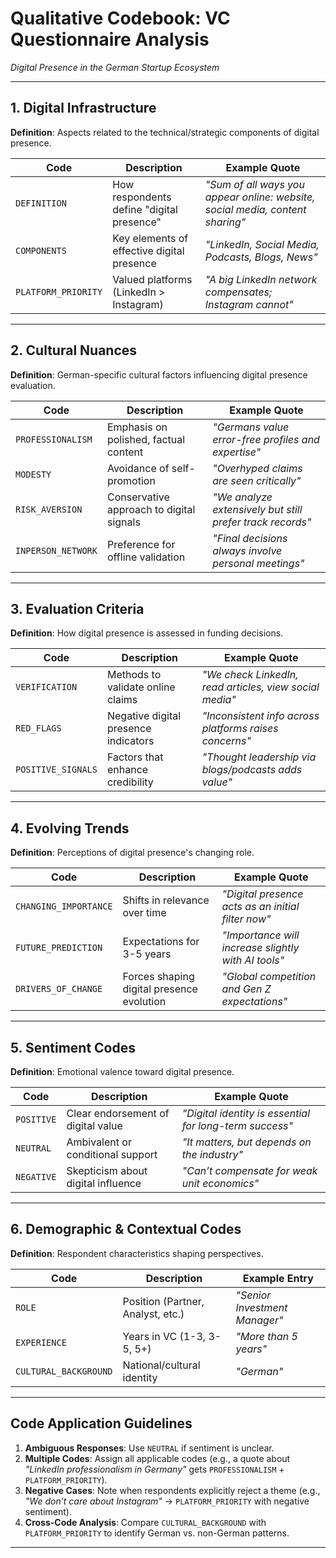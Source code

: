# Qualitative Codebook: VC Questionnaire Analysis

_Digital Presence in the German Startup Ecosystem_

---

## **1. Digital Infrastructure**

**Definition**: Aspects related to the technical/strategic components of digital presence.

| Code                | Description                                | Example Quote                                                                 |
| ------------------- | ------------------------------------------ | ----------------------------------------------------------------------------- |
| `DEFINITION`        | How respondents define "digital presence"  | _"Sum of all ways you appear online: website, social media, content sharing"_ |
| `COMPONENTS`        | Key elements of effective digital presence | _"LinkedIn, Social Media, Podcasts, Blogs, News"_                             |
| `PLATFORM_PRIORITY` | Valued platforms (LinkedIn > Instagram)    | _"A big LinkedIn network compensates; Instagram cannot"_                      |

---

## **2. Cultural Nuances**

**Definition**: German-specific cultural factors influencing digital presence evaluation.

| Code               | Description                              | Example Quote                                             |
| ------------------ | ---------------------------------------- | --------------------------------------------------------- |
| `PROFESSIONALISM`  | Emphasis on polished, factual content    | _"Germans value error-free profiles and expertise"_       |
| `MODESTY`          | Avoidance of self-promotion              | _"Overhyped claims are seen critically"_                  |
| `RISK_AVERSION`    | Conservative approach to digital signals | _"We analyze extensively but still prefer track records"_ |
| `INPERSON_NETWORK` | Preference for offline validation        | _"Final decisions always involve personal meetings"_      |

---

## **3. Evaluation Criteria**

**Definition**: How digital presence is assessed in funding decisions.

| Code               | Description                          | Example Quote                                           |
| ------------------ | ------------------------------------ | ------------------------------------------------------- |
| `VERIFICATION`     | Methods to validate online claims    | _"We check LinkedIn, read articles, view social media"_ |
| `RED_FLAGS`        | Negative digital presence indicators | _"Inconsistent info across platforms raises concerns"_  |
| `POSITIVE_SIGNALS` | Factors that enhance credibility     | _"Thought leadership via blogs/podcasts adds value"_    |

---

## **4. Evolving Trends**

**Definition**: Perceptions of digital presence's changing role.

| Code                  | Description                               | Example Quote                                       |
| --------------------- | ----------------------------------------- | --------------------------------------------------- |
| `CHANGING_IMPORTANCE` | Shifts in relevance over time             | _"Digital presence acts as an initial filter now"_  |
| `FUTURE_PREDICTION`   | Expectations for 3-5 years                | _"Importance will increase slightly with AI tools"_ |
| `DRIVERS_OF_CHANGE`   | Forces shaping digital presence evolution | _"Global competition and Gen Z expectations"_       |

---

## **5. Sentiment Codes**

**Definition**: Emotional valence toward digital presence.

| Code       | Description                        | Example Quote                                           |
| ---------- | ---------------------------------- | ------------------------------------------------------- |
| `POSITIVE` | Clear endorsement of digital value | _"Digital identity is essential for long-term success"_ |
| `NEUTRAL`  | Ambivalent or conditional support  | _"It matters, but depends on the industry"_             |
| `NEGATIVE` | Skepticism about digital influence | _"Can’t compensate for weak unit economics"_            |

---

## **6. Demographic & Contextual Codes**

**Definition**: Respondent characteristics shaping perspectives.

| Code                  | Description                       | Example Entry                 |
| --------------------- | --------------------------------- | ----------------------------- |
| `ROLE`                | Position (Partner, Analyst, etc.) | _"Senior Investment Manager"_ |
| `EXPERIENCE`          | Years in VC (1-3, 3-5, 5+)        | _"More than 5 years"_         |
| `CULTURAL_BACKGROUND` | National/cultural identity        | _"German"_                    |

---

## **Code Application Guidelines**

1. **Ambiguous Responses**: Use `NEUTRAL` if sentiment is unclear.
2. **Multiple Codes**: Assign all applicable codes (e.g., a quote about _"LinkedIn professionalism in Germany"_ gets `PROFESSIONALISM` + `PLATFORM_PRIORITY`).
3. **Negative Cases**: Note when respondents explicitly reject a theme (e.g., _"We don’t care about Instagram"_ → `PLATFORM_PRIORITY` with negative sentiment).
4. **Cross-Code Analysis**: Compare `CULTURAL_BACKGROUND` with `PLATFORM_PRIORITY` to identify German vs. non-German patterns.

---
